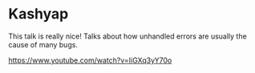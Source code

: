 Kashyap
=======


This talk is really nice! Talks about how unhandled errors are usually
the cause of many bugs.

https://www.youtube.com/watch?v=IiGXq3yY70o
